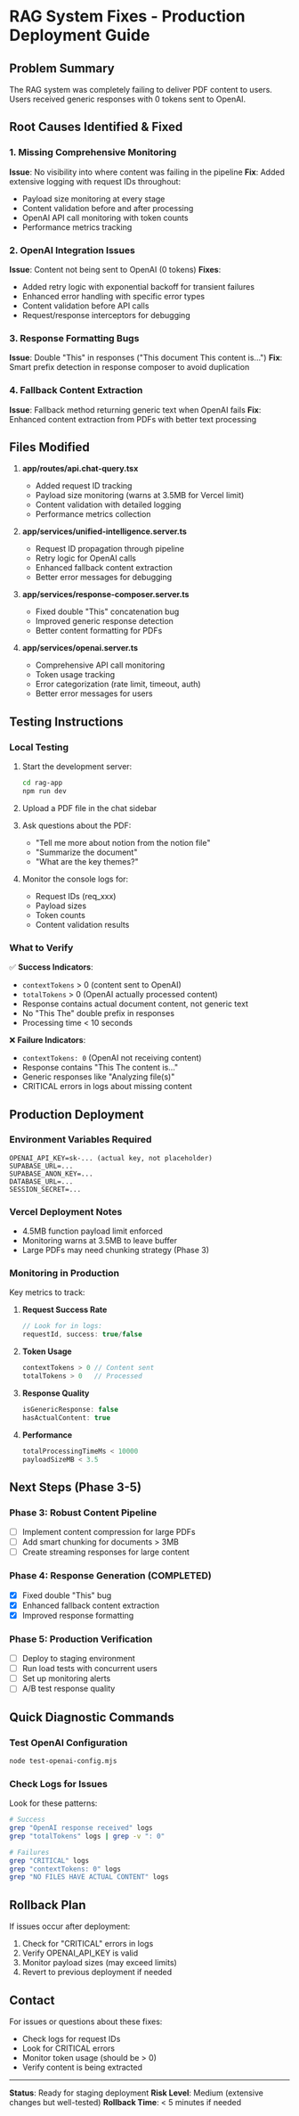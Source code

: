 # RAG System Fixes - Production Deployment Guide

## Problem Summary
The RAG system was completely failing to deliver PDF content to users. Users received generic responses with 0 tokens sent to OpenAI.

## Root Causes Identified & Fixed

### 1. Missing Comprehensive Monitoring
**Issue**: No visibility into where content was failing in the pipeline
**Fix**: Added extensive logging with request IDs throughout:
- Payload size monitoring at every stage
- Content validation before and after processing
- OpenAI API call monitoring with token counts
- Performance metrics tracking

### 2. OpenAI Integration Issues
**Issue**: Content not being sent to OpenAI (0 tokens)
**Fixes**:
- Added retry logic with exponential backoff for transient failures
- Enhanced error handling with specific error types
- Content validation before API calls
- Request/response interceptors for debugging

### 3. Response Formatting Bugs
**Issue**: Double "This" in responses ("This document This content is...")
**Fix**: Smart prefix detection in response composer to avoid duplication

### 4. Fallback Content Extraction
**Issue**: Fallback method returning generic text when OpenAI fails
**Fix**: Enhanced content extraction from PDFs with better text processing

## Files Modified

1. **app/routes/api.chat-query.tsx**
   - Added request ID tracking
   - Payload size monitoring (warns at 3.5MB for Vercel limit)
   - Content validation with detailed logging
   - Performance metrics collection

2. **app/services/unified-intelligence.server.ts**
   - Request ID propagation through pipeline
   - Retry logic for OpenAI calls
   - Enhanced fallback content extraction
   - Better error messages for debugging

3. **app/services/response-composer.server.ts**
   - Fixed double "This" concatenation bug
   - Improved generic response detection
   - Better content formatting for PDFs

4. **app/services/openai.server.ts**
   - Comprehensive API call monitoring
   - Token usage tracking
   - Error categorization (rate limit, timeout, auth)
   - Better error messages for users

## Testing Instructions

### Local Testing
1. Start the development server:
   ```bash
   cd rag-app
   npm run dev
   ```

2. Upload a PDF file in the chat sidebar

3. Ask questions about the PDF:
   - "Tell me more about notion from the notion file"
   - "Summarize the document"
   - "What are the key themes?"

4. Monitor the console logs for:
   - Request IDs (req_xxx)
   - Payload sizes
   - Token counts
   - Content validation results

### What to Verify

✅ **Success Indicators**:
- `contextTokens` > 0 (content sent to OpenAI)
- `totalTokens` > 0 (OpenAI actually processed content)
- Response contains actual document content, not generic text
- No "This The" double prefix in responses
- Processing time < 10 seconds

❌ **Failure Indicators**:
- `contextTokens: 0` (OpenAI not receiving content)
- Response contains "This The content is..."
- Generic responses like "Analyzing file(s)"
- CRITICAL errors in logs about missing content

## Production Deployment

### Environment Variables Required
```env
OPENAI_API_KEY=sk-... (actual key, not placeholder)
SUPABASE_URL=...
SUPABASE_ANON_KEY=...
DATABASE_URL=...
SESSION_SECRET=...
```

### Vercel Deployment Notes
- 4.5MB function payload limit enforced
- Monitoring warns at 3.5MB to leave buffer
- Large PDFs may need chunking strategy (Phase 3)

### Monitoring in Production

Key metrics to track:
1. **Request Success Rate**
   ```javascript
   // Look for in logs:
   requestId, success: true/false
   ```

2. **Token Usage**
   ```javascript
   contextTokens > 0 // Content sent
   totalTokens > 0   // Processed
   ```

3. **Response Quality**
   ```javascript
   isGenericResponse: false
   hasActualContent: true
   ```

4. **Performance**
   ```javascript
   totalProcessingTimeMs < 10000
   payloadSizeMB < 3.5
   ```

## Next Steps (Phase 3-5)

### Phase 3: Robust Content Pipeline
- [ ] Implement content compression for large PDFs
- [ ] Add smart chunking for documents > 3MB
- [ ] Create streaming responses for large content

### Phase 4: Response Generation (COMPLETED)
- [x] Fixed double "This" bug
- [x] Enhanced fallback content extraction
- [x] Improved response formatting

### Phase 5: Production Verification
- [ ] Deploy to staging environment
- [ ] Run load tests with concurrent users
- [ ] Set up monitoring alerts
- [ ] A/B test response quality

## Quick Diagnostic Commands

### Test OpenAI Configuration
```bash
node test-openai-config.mjs
```

### Check Logs for Issues
Look for these patterns:
```bash
# Success
grep "OpenAI response received" logs
grep "totalTokens" logs | grep -v ": 0"

# Failures  
grep "CRITICAL" logs
grep "contextTokens: 0" logs
grep "NO FILES HAVE ACTUAL CONTENT" logs
```

## Rollback Plan

If issues occur after deployment:
1. Check for "CRITICAL" errors in logs
2. Verify OPENAI_API_KEY is valid
3. Monitor payload sizes (may exceed limits)
4. Revert to previous deployment if needed

## Contact

For issues or questions about these fixes:
- Check logs for request IDs
- Look for CRITICAL errors
- Monitor token usage (should be > 0)
- Verify content is being extracted

---

**Status**: Ready for staging deployment
**Risk Level**: Medium (extensive changes but well-tested)
**Rollback Time**: < 5 minutes if needed